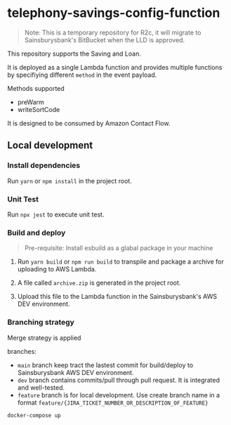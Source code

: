 # telephony-savings-config-function

> Note: This is a temporary repository for R2c, it will migrate to Sainsburysbank's BitBucket when the LLD is approved.

This repository supports the Saving and Loan.

It is deployed as a single Lambda function and provides multiple functions by specifiying different `method` in the event payload.

Methods supported

- preWarm
- writeSortCode

It is designed to be consumed by Amazon Contact Flow.

## Local development

### Install dependencies

Run `yarn` or `npm install` in the project root.

### Unit Test

Run `npx jest` to execute unit test.

### Build and deploy

> Pre-requisite: Install esbuild as a glabal package in your machine

1. Run `yarn build` or `npm run build` to transpile and package a archive for uploading to AWS Lambda.

2. A file called `archive.zip` is generated in the project root.

3. Upload this file to the Lambda function in the Sainsburysbank's AWS DEV environment.

### Branching strategy

Merge strategy is applied

branches:

- `main` branch keep tract the lastest commit for build/deploy to Sainsburysbank AWS DEV environment.
- `dev` branch contains commits/pull through pull request. It is integrated and well-tested.
- `feature` branch is for local development. Use create branch name in a format `feature/{JIRA_TICKET_NUMBER_OR_DESCRIPTION_OF_FEATURE}`

`docker-compose up`
